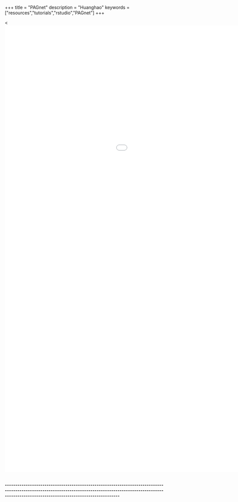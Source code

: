 +++
title = "PAGnet"
description = "Huanghao"
keywords = ["resources","tutorials","rstudio","PAGnet"]
+++

<div align=left>

<div class="main-container" id="main" style="width:99%">
 <<iframe src="redir.php?URL=http://144.214.26.35:8238/PAGnet/" width=1300 height=1400 frameborder="0">
 
 </iframe>
 
 
</div>


<br>

**---------------------------------------------------------------------------------------------------------------------------------------------------------------------------------------------------------------**

<br><br><br>
